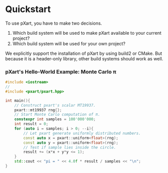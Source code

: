 # Quickstart

To use pXart, you have to make two decisions.

1. Which build system will be used to make pXart available to your current project?
2. Which build system will be used for your own project?

We explicitly support the installation of pXart by using build2 or CMake.
But because it is a header-only library, other build systems should work as well.

### pXart's Hello-World Example: Monte Carlo π

```c++
#include <iostream>
//
#include <pxart/pxart.hpp>

int main(){
    // Construct pxart's scalar MT19937.
    pxart::mt19937 rng{};
    // Start Monte Carlo computation of π.
    constexpr int samples = 100'000'000;
    int result = 0;
    for (auto i = samples; i > 0; --i){
        // Let pxart generate uniformly distributed numbers.
        const auto x = pxart::uniform<float>(rng);
        const auto y = pxart::uniform<float>(rng);
        // Test if sample lies inside the circle.
        result += (x*x + y*y <= 1);
    }
    std::cout << "pi = " << 4.0f * result / samples << "\n";
}
```